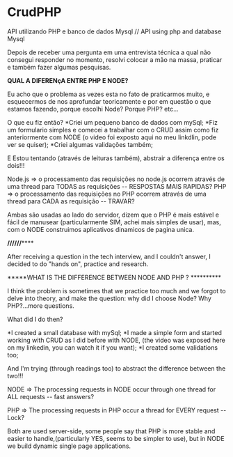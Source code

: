 # CrudPHP
API utilizando PHP e banco de dados Mysql // API using php and database Mysql

Depois de receber uma pergunta em uma entrevista técnica a qual não consegui responder no momento, resolvi colocar a mão na massa, 
praticar e também fazer algumas pesquisas. 

****QUAL A DIFERENçA ENTRE PHP E NODE?****

Eu acho que o problema as vezes esta no fato de praticarmos muito, e esquecermos de nos aprofundar teoricamente e por em questão o que
estamos fazendo, porque escolhi Node? Porque PHP? etc...


O que eu fiz então?
*Criei um pequeno banco de dados com mySql;
*Fiz um formulario simples e comecei a trabalhar com o CRUD assim como fiz anteriormente
com NODE (o video foi exposto aqui no meu linkdlin, pode ver se quiser);
*Criei algumas validações também;

E Estou tentando (através de leituras também), abstrair a diferença entre os dois!!!


Node.js => o processamento das requisições no node.js ocorrem através de uma thread para TODAS as requisições -- RESPOSTAS MAIS RAPIDAS?
PHP => o  processamento das requisições no PHP ocorrem através de uma thread para CADA as requisição -- TRAVAR?

Ambas são usadas ao lado do servidor, dizem que o PHP é mais estável e fácil de manusear (particularmente SIM, achei mais simples de usar), 
mas, com o NODE construimos aplicativos dinamicos de pagina unica.


**************************************************************//////******************************************************************

After receiving a question in the tech interview, and I couldn't answer, I decided to do "hands on", practice and research. 

*****WHAT IS THE DIFFERENCE BETWEEN NODE AND PHP ? **********

I think the problem is sometimes that we practice too much and we forgot to delve into theory, and make the question: why did I choose Node? 
Why PHP?...more questions.

What did I do then?

*I created a small database with mySql;
*I made a simple form and started working with CRUD as I did before with NODE, (the video was exposed here on my linkedin, you can watch it if you want);
*I created some validations too;

And I'm trying (through readings too) to abstract the difference between the two!!!

NODE => The processing requests in NODE occur through one thread for ALL requests -- fast answers?

PHP => The processing requests in PHP occur a thread for EVERY request -- Lock?

Both are used server-side, some people say that PHP is more stable and easier to handle,(particularly YES, seems to be simpler to use),
but in NODE we build dynamic single page applications.
